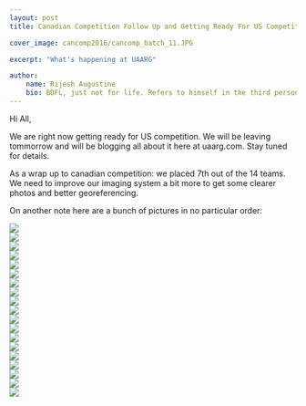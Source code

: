 ```yaml
---
layout: post
title: Canadian Competition Follow Up and Getting Ready For US Competition

cover_image: cancomp2016/cancomp_batch_11.JPG

excerpt: "What's happening at UAARG"

author:
    name: Rijesh Augustine
    bio: BDFL, just not for life. Refers to himself in the third person.
---
```


Hi All,

We are right now getting ready for US competition. We will be leaving tommorrow and will be blogging all about it here at uaarg.com. Stay tuned for details.

As a wrap up to canadian competition: we placed 7th out of the 14 teams. We need to improve our imaging system a bit more to get some clearer photos and better georeferencing.

On another note here are a bunch of pictures in no particular order:

<div class="full zoomable"><img src="{{ site.baseurl }}/img/cancomp2016/cancomp_batch_01.JPG"></div>
<div class="full zoomable"><img src="{{ site.baseurl }}/img/cancomp2016/cancomp_batch_02.JPG"></div>
<div class="full zoomable"><img src="{{ site.baseurl }}/img/cancomp2016/cancomp_batch_03.JPG"></div>
<div class="full zoomable"><img src="{{ site.baseurl }}/img/cancomp2016/cancomp_batch_04.JPG"></div>
<div class="full zoomable"><img src="{{ site.baseurl }}/img/cancomp2016/cancomp_batch_05.JPG"></div>
<div class="full zoomable"><img src="{{ site.baseurl }}/img/cancomp2016/cancomp_batch_06.JPG"></div>
<div class="full zoomable"><img src="{{ site.baseurl }}/img/cancomp2016/cancomp_batch_07.JPG"></div>
<div class="full zoomable"><img src="{{ site.baseurl }}/img/cancomp2016/cancomp_batch_08.JPG"></div>
<div class="full zoomable"><img src="{{ site.baseurl }}/img/cancomp2016/cancomp_batch_09.JPG"></div>
<div class="full zoomable"><img src="{{ site.baseurl }}/img/cancomp2016/cancomp_batch_10.JPG"></div>
<div class="full zoomable"><img src="{{ site.baseurl }}/img/cancomp2016/cancomp_batch_11.JPG"></div>
<div class="full zoomable"><img src="{{ site.baseurl }}/img/cancomp2016/cancomp_batch_12.JPG"></div>
<div class="full zoomable"><img src="{{ site.baseurl }}/img/cancomp2016/cancomp_batch_13.JPG"></div>
<div class="full zoomable"><img src="{{ site.baseurl }}/img/cancomp2016/cancomp_batch_14.JPG"></div>
<div class="full zoomable"><img src="{{ site.baseurl }}/img/cancomp2016/cancomp_batch_15.JPG"></div>
<div class="full zoomable"><img src="{{ site.baseurl }}/img/cancomp2016/cancomp_batch_16.JPG"></div>
<div class="full zoomable"><img src="{{ site.baseurl }}/img/cancomp2016/cancomp_batch_17.JPG"></div>
<div class="full zoomable"><img src="{{ site.baseurl }}/img/cancomp2016/cancomp_batch_18.JPG"></div>
<div class="full zoomable"><img src="{{ site.baseurl }}/img/cancomp2016/cancomp_batch_19.JPG"></div>
